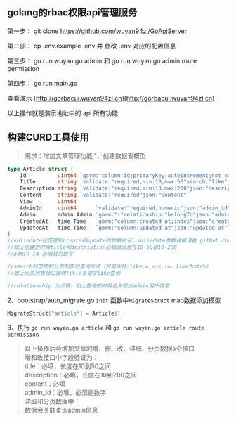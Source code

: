 ## golang的rbac权限api管理服务

第一步： git clone https://github.com/wuyan94zl/GoApiServer  

第二部： cp .env.example .env 并 修改 .env 对应的配置信息

第三步： go run wuyan.go admin 和 go run wuyan.go admin route permission  

第四步： go run main.go  

查看演示 [http://gorbacui.wuyan94zl.cn](http://gorbacui.wuyan94zl.cn)  

以上操作就是演示地址中的 api 所有功能

## 构建CURD工具使用
> 需求：增加文章管理功能
1、创建数据表模型
```go
type Article struct {
	Id          uint64 `gorm:"column:id;primaryKey;autoIncrement;not null"json:"id"`
	Title       string `validate:"required,min:10,max:50"search:"like"json:"title"`
	Description string `validate:"required,min:10,max:200"json:"description"`
	Content     string `validate:"required"json:"content"`
	View        uint64
	AdminId     uint64      `validate:"required,numeric"json:"admin_id"`
	Admin       admin.Admin `gorm:"-"relationship:"belongTo"json:"admin"`
	CreatedAt   time.Time   `gorm:"column:created_at;index"json:"created_at"`
	UpdatedAt   time.Time   `gorm:"column:updated_at"json:"updated_at"`
}
//valiedate标签控制create和update的参数验证，valiedate参数详情请看 github.com/thedevsaddam/govalidator
//如上创建的时候title和description必填且长度在10-50和10-200
//admin_id 必填且为数字

//search标签控制分页列表的查询方式（目前支持:like,=,>,<,!=。like为str%）
//如上分页列表接口接收title关键字like查询

//relationship 为关联，如上查询的时候会关联出admin用户信息
```  
2、bootstrap/auto_migrate.go `init` 函数中`MigrateStruct` map数据添加模型  
```go
MigrateStruct["article"] = Article{}
```
3、执行 `go run wuyan.go article`  和 `go run wuyan.go article route permission`  

> 以上操作后会增加文章的增、删、改、详细、分页数据5个接口  
增和改接口中字段验证为：  
title：必填，长度在10到50之间  
description：必填，长度在10到200之间  
content：必填  
admin_id：必填，必须是数字  
详细和分页数据中：  
数据会关联查询admin信息  
